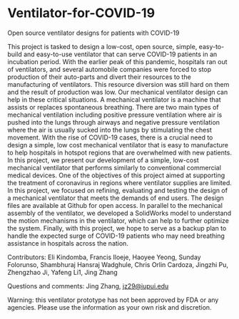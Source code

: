 # Ventilator-for-COVID-19
Open source ventilator designs for patients with COVID-19

This project is tasked to design a low-cost, open source, simple, easy-to-build and easy-to-use ventilator that can serve COVID-19 patients in an incubation period. With the earlier peak of this pandemic, hospitals ran out of ventilators, and several automobile companies were forced to stop production of their auto-parts and divert their resources to the manufacturing of ventilators. This resource diversion was still hard on them and the result of production was low. Our mechanical ventilator design can help in these critical situations.
A mechanical ventilator is a machine that assists or replaces spontaneous breathing. There are two main types of mechanical ventilation including positive pressure ventilation where air is pushed into the lungs through airways and negative pressure ventilation where the air is usually sucked into the lungs by stimulating the chest movement. With the rise of COVID-19 cases, there is a crucial need to design a simple, low cost mechanical ventilator that is easy to manufacture to help hospitals in hotspot regions that are overwhelmed with new patients. In this project, we present our development of a simple, low-cost mechanical ventilator that performs similarly to conventional commercial medical devices. One of the objectives of this project aimed at supporting the treatment of coronavirus in regions where ventilator supplies are limited. In this project, we focused on refining, evaluating and testing the design of a mechanical ventilator that meets the demands of end users. The design files are available at Github for open access. In parallel to the mechanical assembly of the ventilator, we developed a SolidWorks model to understand the motion mechanisms in the ventilator, which can help to further optimize the system. Finally, with this project, we hope to serve as a backup plan to handle the expected surge of COVID-19 patients who may need breathing assistance in hospitals across the nation.

Contributors: Eli Kindomba, Francis Iloeje, Haoyee Yeong, Sunday Folorunso, Shambhuraj Hansraj Wadghule, Chris Orlin Cardoza, Jingzhi Pu, Zhengzhao Ji, Yafeng Li1, Jing Zhang

Questions and comments: Jing Zhang, jz29@iupui.edu

Warning: this ventilator prototype has not been approved by FDA or any agencies. Please use the information as your own risk and discretion. 
